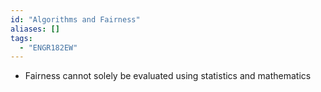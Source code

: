 ```yaml
---
id: "Algorithms and Fairness"
aliases: []
tags:
  - "ENGR182EW"
---
```


- Fairness cannot solely be evaluated using statistics and mathematics
